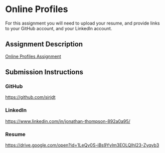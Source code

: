 # Online Profiles
For this assignment you will need to upload your resume, and provide links to your GitHub account, and your LinkedIn account.

## Assignment Description
[Online Profiles Assignment](https://education.launchcode.org/liftoff/assignments/online-profiles/)

## Submission Instructions
 
### GitHub
https://github.com/sirjdt

### LinkedIn
https://www.linkedin.com/in/jonathan-thompson-892a0a95/

### Resume
https://drive.google.com/open?id=1LeQv0S-iBs9Yvlm3EOLQlhI23-Zyqyb3
